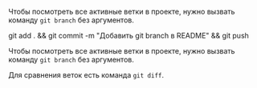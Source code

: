 Чтобы посмотреть все активные ветки в проекте, нужно вызвать команду `git branch` без аргументов. 

<p>git add . && git commit -m "Добавить git branch в README" && git push</p> 

Чтобы посмотреть все активные ветки в проекте, нужно вызвать команду `git branch` без аргументов. 

Для сравнения веток есть команда `git diff`.